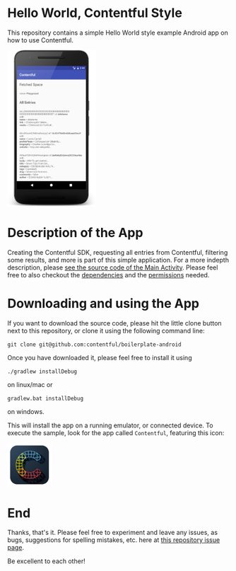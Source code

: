 # Hello World, Contentful Style

This repository contains a simple Hello World style example Android app on how to use Contentful.

<img src="https://github.com/contentful/boilerplate-android/blob/master/assets/device-screenshot.png?raw=true" width="200"/>

# Description of the App

Creating the Contentful SDK, requesting all entries from Contentful, filtering some results, and more is part of this simple application. For a more indepth description, please [see the source code of the Main Activity](app/src/main/java/com/contentful/hello/android/MainActivity.java). Please feel free to also checkout the [dependencies](app/build.gradle#L28) and the [permissions](app/src/main/AndroidManifest.xml#L5) needed.

# Downloading and using the App

If you want to download the source code, please hit the little clone button next to this repository, or clone it using the following command line:

```
git clone git@github.com:contentful/boilerplate-android
```
Once you have downloaded it, please feel free to install it using

```
./gradlew installDebug
```
on linux/mac or

```
gradlew.bat installDebug
```
on windows.

This will install the app on a running emulator, or connected device. To execute the sample, look for the app called `Contentful`, featuring this icon:

<img src="https://github.com/contentful/boilerplate-android/blob/master/app/src/main/ic_launcher-web.png?raw=true" width="100"/>

# End

Thanks, that's it. Please feel free to experiment and leave any issues, as bugs, suggestions for spelling mistakes, etc. here at [this repository issue page](https://github.com/contentful/boilerplate-android/issues).

Be excellent to each other!
